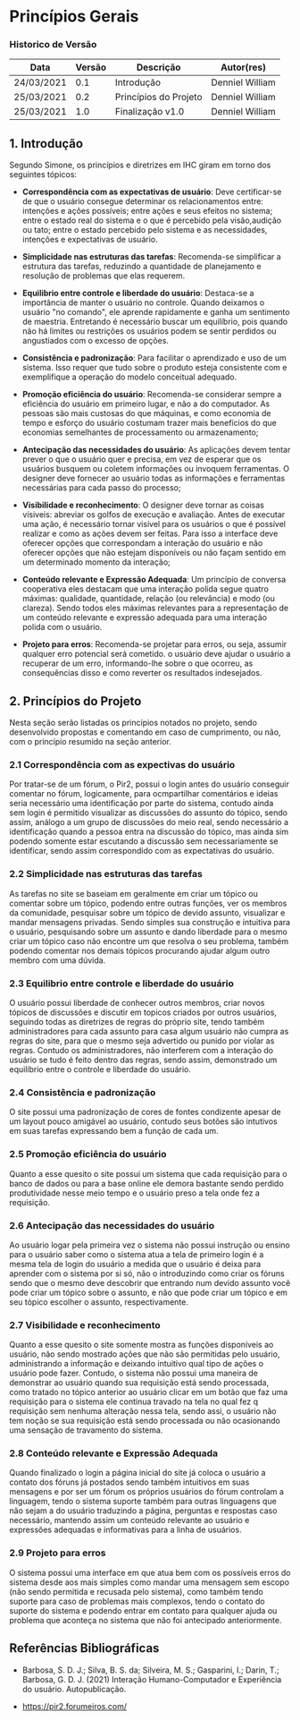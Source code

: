# Princípios Gerais

### Historico de Versão

| Data       | Versão | Descrição             | Autor(res)      |
| ---------- | ------ | --------------------- | --------------- |
| 24/03/2021 | 0.1    | Introdução            | Denniel William |
| 25/03/2021 | 0.2    | Princípios do Projeto | Denniel William |
| 25/03/2021 | 1.0    | Finalização v1.0      | Denniel William |

## 1. Introdução

Segundo Simone, os princípios e diretrizes em IHC giram em torno dos seguintes tópicos:

- **Correspondência com as expectativas de usuário**: Deve certificar-se de que o usuário consegue determinar os relacionamentos entre: intenções e ações possíveis; entre ações e seus efeitos no sistema; entre o estado real do sistema e o que é percebido pela visão,audição ou tato; entre o estado percebido pelo sistema e as necessidades, intenções e expectativas de usuário.

- **Simplicidade nas estruturas das tarefas**: Recomenda-se simplificar a estrutura das tarefas, reduzindo a quantidade de planejamento e resolução de problemas que elas requerem.
- **Equilibrio entre controle e liberdade do usuário**: Destaca-se a importância de manter o usuário no controle. Quando deixamos o usuário "no comando", ele aprende rapidamente e ganha um sentimento de maestria. Entretando é necessário buscar um equilíbrio, pois quando não há limites ou restrições os usuários podem se sentir perdidos ou angustiados com o excesso de opções.
- **Consistência e padronização**: Para facilitar o aprendizado e uso de um sistema. Isso requer que tudo sobre o produto esteja consistente com e exemplifique a operação do modelo conceitual adequado.
- **Promoção eficiência do usuário**: Recomenda-se considerar sempre a eficiência do usuário em primeiro lugar, e não a do computador. As pessoas são mais custosas do que máquinas, e como economia de tempo e esforço do usuário costumam trazer mais benefícios do que economias semelhantes de processamento ou armazenamento;
- **Antecipação das necessidades do usuário**: As aplicações devem tentar prever o que o usuário quer e precisa, em vez de esperar que os usuários busquem ou coletem informações ou invoquem ferramentas. O designer deve fornecer ao usuário todas as informações e ferramentas necessárias para cada passo do processo;
- **Visibilidade e reconhecimento**: O designer deve tornar as coisas vísiveis: abreviar os golfos de execução e avaliação. Antes de executar uma ação, é necessário tornar visível para os usuários o que é possível realizar e como as ações devem ser feitas. Para isso a interface deve oferecer opções que correspondam a interação do usuário e não oferecer opções que não estejam disponíveis ou não façam sentido em um determinado momento da interação;
- **Conteúdo relevante e Expressão Adequada**: Um princípio de conversa cooperativa eles destacam que uma interação polida segue quatro máximas: qualidade, quantidade, relação (ou relevância) e modo (ou clareza). Sendo todos eles máximas relevantes para a representação de um conteúdo relevante e expressão adequada para uma interação polida com o usuário.
- **Projeto para erros**: Recomenda-se projetar para erros, ou seja, assumir qualquer erro potencial será cometido. o usuário deve ajudar o usuário a recuperar de um erro, informando-lhe sobre o que ocorreu, as consequências disso e como reverter os resultados indesejados.

## 2. Princípios do Projeto

Nesta seção serão listadas os princípios notados no projeto, sendo desenvolvido propostas e comentando em caso de cumprimento, ou não, com o princípio resumido na seção anterior.

### 2.1 Correspondência com as expectivas do usuário

Por tratar-se de um fórum, o Pir2, possui o login antes do usuário conseguir comentar no fórum, logicamente, para ocmpartilhar comentários e ideias seria necessário uma identificação por parte do sistema, contudo ainda sem login é permitido visualizar as discussões do assunto do tópico, sendo assim, análogo a um grupo de discussões do meio real, sendo necessário a identificação quando a pessoa entra na discussão do tópico, mas ainda sim podendo somente estar escutando a discussão sem necessariamente se identificar, sendo assim correspondido com as expectativas do usuário.

### 2.2 Simplicidade nas estruturas das tarefas

As tarefas no site se baseiam em geralmente em criar um tópico ou comentar sobre um tópico, podendo entre outras funções, ver os membros da comunidade, pesquisar sobre um tópico de devido assunto, visualizar e mandar mensagens privadas. Sendo simples sua construção e intuitiva para o usuário, pesquisando sobre um assunto e dando liberdade para o mesmo criar um tópico caso não encontre um que resolva o seu problema, também podendo comentar nos demais tópicos procurando ajudar algum outro membro com uma dúvida.

### 2.3 Equilibrio entre controle e liberdade do usuário

O usuário possui liberdade de conhecer outros membros, criar novos tópicos de discussões e discutir em topicos criados por outros usuários, seguindo todas as diretrizes de regras do próprio site, tendo também administradores para cada assunto para casa algum usuário não cumpra as regras do site, para que o mesmo seja advertido ou punido por violar as regras. Contudo os administradores, não interferem com a interação do usuário se tudo é feito dentro das regras, sendo assim, demonstrado um equilíbrio entre o controle e liberdade do usuário.

### 2.4 Consistência e padronização

O site possui uma padronização de cores de fontes condizente apesar de um layout pouco amigável ao usuário, contudo seus botões são intutivos em suas tarefas expressando bem a função de cada um.

### 2.5 Promoção eficiência do usuário

Quanto a esse quesito o site possui um sistema que cada requisição para o banco de dados ou para a base online ele demora bastante sendo perdido produtividade nesse meio tempo e o usuário preso a tela onde fez a requisição.

### 2.6 Antecipação das necessidades do usuário

Ao usuário logar pela primeira vez o sistema não possui instrução ou ensino para o usuário saber como o sistema atua a tela de primeiro login é a mesma tela de login do usuário a medida que o usuário é deixa para aprender com o sistema por si só, não o introduzindo como criar os fóruns sendo que o mesmo deve descobrir que entrando num devido assunto você pode criar um tópico sobre o assunto, e não que pode criar um tópico e em seu tópico escolher o assunto, respectivamente.

### 2.7 Visibilidade e reconhecimento

Quanto a esse quesito o site somente mostra as funções disponíveis ao usuário, não sendo mostrado ações que não são permitidas pelo usuário, administrando a informação e deixando intuitivo qual tipo de ações o usuário pode fazer. Contudo, o sistema não possui uma maneira de demonstrar ao usuário quando sua requisição está sendo processada, como tratado no tópico anterior ao usuário clicar em um botão que faz uma requisição para o sistema ele continua travado na tela no qual fez q requisição sem nenhuma alteração nessa tela, sendo assi, o usuário não tem noção se sua requisição está sendo processada ou não ocasionando uma sensação de travamento do sistema.

### 2.8 Conteúdo relevante e Expressão Adequada

Quando finalizado o login a página inicial do site já coloca o usuário a contato dos fóruns já postados sendo também intuitivos em suas mensagens e por ser um fórum os próprios usuários do fórum controlam a linguagem, tendo o sistema suporte também para outras linguagens que não sejam a do usuário traduzindo a página, perguntas e respostas caso necessário, mantendo assim um conteúdo relevante ao usuário e expressões adequadas e informativas para a linha de usuários.

### 2.9 Projeto para erros

O sistema possui uma interface em que atua bem com os possíveis erros do sistema desde aos mais simples como mandar uma mensagem sem escopo (não sendo permitida e recusada pelo sistema), como também tendo suporte para caso de problemas mais complexos, tendo o contato do suporte do sistema e podendo entrar em contato para qualquer ajuda ou problema que aconteça no sistema que não foi antecipado anteriormente.

## Referências Bibliográficas

- Barbosa, S. D. J.; Silva, B. S. da; Silveira, M. S.; Gasparini, I.; Darin, T.; Barbosa, G. D. J. (2021) Interação Humano-Computador e Experiência do usuário. Autopublicação.

- https://pir2.forumeiros.com/
